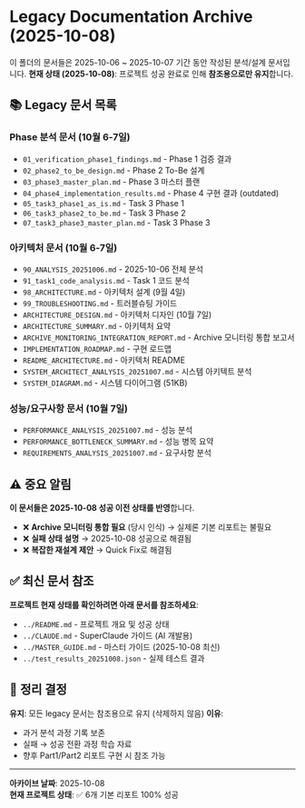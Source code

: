 # Legacy Documentation Archive (2025-10-08)

이 폴더의 문서들은 2025-10-06 ~ 2025-10-07 기간 동안 작성된 분석/설계 문서입니다.
**현재 상태 (2025-10-08)**: 프로젝트 성공 완료로 인해 **참조용으로만 유지**합니다.

## 📚 Legacy 문서 목록

### Phase 분석 문서 (10월 6-7일)
- `01_verification_phase1_findings.md` - Phase 1 검증 결과
- `02_phase2_to_be_design.md` - Phase 2 To-Be 설계
- `03_phase3_master_plan.md` - Phase 3 마스터 플랜
- `04_phase4_implementation_results.md` - Phase 4 구현 결과 (outdated)
- `05_task3_phase1_as_is.md` - Task 3 Phase 1
- `06_task3_phase2_to_be.md` - Task 3 Phase 2
- `07_task3_phase3_master_plan.md` - Task 3 Phase 3

### 아키텍처 문서 (10월 6-7일)
- `90_ANALYSIS_20251006.md` - 2025-10-06 전체 분석
- `91_task1_code_analysis.md` - Task 1 코드 분석
- `98_ARCHITECTURE.md` - 아키텍처 설계 (9월 4일)
- `99_TROUBLESHOOTING.md` - 트러블슈팅 가이드
- `ARCHITECTURE_DESIGN.md` - 아키텍처 디자인 (10월 7일)
- `ARCHITECTURE_SUMMARY.md` - 아키텍처 요약
- `ARCHIVE_MONITORING_INTEGRATION_REPORT.md` - Archive 모니터링 통합 보고서
- `IMPLEMENTATION_ROADMAP.md` - 구현 로드맵
- `README_ARCHITECTURE.md` - 아키텍처 README
- `SYSTEM_ARCHITECT_ANALYSIS_20251007.md` - 시스템 아키텍트 분석
- `SYSTEM_DIAGRAM.md` - 시스템 다이어그램 (51KB)

### 성능/요구사항 문서 (10월 7일)
- `PERFORMANCE_ANALYSIS_20251007.md` - 성능 분석
- `PERFORMANCE_BOTTLENECK_SUMMARY.md` - 성능 병목 요약
- `REQUIREMENTS_ANALYSIS_20251007.md` - 요구사항 분석

## ⚠️ 중요 알림

**이 문서들은 2025-10-08 성공 이전 상태를 반영**합니다.
- ❌ **Archive 모니터링 통합 필요** (당시 인식) → 실제론 기본 리포트는 불필요
- ❌ **실패 상태 설명** → 2025-10-08 성공으로 해결됨
- ❌ **복잡한 재설계 제안** → Quick Fix로 해결됨

## ✅ 최신 문서 참조

**프로젝트 현재 상태를 확인하려면 아래 문서를 참조하세요**:
- `../README.md` - 프로젝트 개요 및 성공 상태
- `../CLAUDE.md` - SuperClaude 가이드 (AI 개발용)
- `../MASTER_GUIDE.md` - 마스터 가이드 (2025-10-08 최신)
- `../test_results_20251008.json` - 실제 테스트 결과

## 📝 정리 결정

**유지**: 모든 legacy 문서는 참조용으로 유지 (삭제하지 않음)
**이유**: 
- 과거 분석 과정 기록 보존
- 실패 → 성공 전환 과정 학습 자료
- 향후 Part1/Part2 리포트 구현 시 참조 가능

---
**아카이브 날짜**: 2025-10-08  
**현재 프로젝트 상태**: ✅ 6개 기본 리포트 100% 성공
